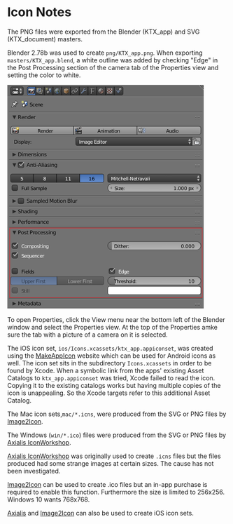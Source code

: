Icon Notes
==========

The PNG files were exported from the Blender (KTX_app) and SVG (KTX_document) masters. 

Blender 2.78b was used to create `png/KTX_app.png`. When exporting `masters/KTX_app.blend`, a white outline was added by checking "Edge" in the Post Processing section of the camera tab of the Properties view and setting the color to white.

![Screen shot of Blender render settings](ktx_blender_settings.png)

To open Properties, click the View menu near the bottom left of the Blender window and select the Properties view. At the top of the Properties amke sure the tab with a picture of a camera on it is selected.

The iOS icon set, `ios/Icons.xcassets/ktx_app.appiconset`, was created using the [MakeAppIcon](http://makeappicon.com) website which can be used for Android icons as well. The icon set sits in the subdirectory `Icons.xcassets` in order to be found by Xcode. When a symbolic link from the apps' existing Asset Catalogs to `ktx_app.appiconset` was tried, Xcode failed to read the icon. Copying it to the existing catalogs works but having multiple copies of the icon is unappealing. So the Xcode targets refer to this additional Asset Catalog. 

The Mac icon sets,`mac/*.icns`, were produced from the SVG or PNG files by [Image2Icon](https://itunes.apple.com/us/app/image2icon-make-your-own-icons/id992115977?mt=12).

The Windows (`win/*.ico`) files were produced from the SVG or PNG files by [Axialis IconWorkshop](http://www.axialis.com/iconworkshop/).

[Axialis IconWorkshop](http://www.axialis.com/iconworkshop/) was originally used to create `.icns` files but the files produced had some strange images at certain sizes. The cause has not been investigated.

[Image2Icon](https://itunes.apple.com/us/app/image2icon-make-your-own-icons/id992115977?mt=12) can be used to create .ico files but an in-app purchase is required to enable this function. Furthermore the size is limited to 256x256. Windows 10 wants 768x768.

[Axialis](http://www.axialis.com/iconworkshop/) and [Image2Icon](https://itunes.apple.com/us/app/image2icon-make-your-own-icons/id992115977?mt=12) can also be used to create iOS icon sets.

